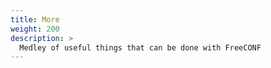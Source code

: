```yaml
---
title: More
weight: 200
description: >
  Medley of useful things that can be done with FreeCONF
---
```


